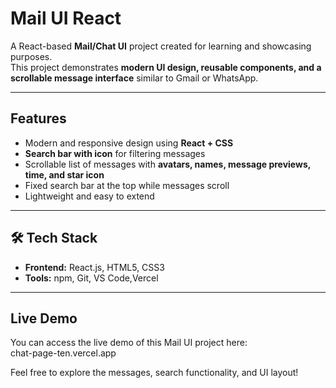 # Mail UI React

A React-based **Mail/Chat UI** project created for learning and showcasing purposes.  
This project demonstrates **modern UI design, reusable components, and a scrollable message interface** similar to Gmail or WhatsApp.

---

## **Features**

- Modern and responsive design using **React + CSS**  
- **Search bar with icon** for filtering messages  
- Scrollable list of messages with **avatars, names, message previews, time, and star icon**  
- Fixed search bar at the top while messages scroll  
- Lightweight and easy to extend  

---

## **🛠️ Tech Stack**

- **Frontend:** React.js, HTML5, CSS3  
- **Tools:** npm, Git, VS Code,Vercel

---

## **Live Demo**

You can access the live demo of this Mail UI project here:  
chat-page-ten.vercel.app  

Feel free to explore the messages, search functionality, and UI layout!  

